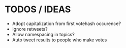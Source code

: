 # TODOS / IDEAS

* Adopt capitalization from first votehash occurence?
* Ignore retweets?
* Allow namespacing in topics?
* Auto tweet results to people who make votes
